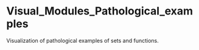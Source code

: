 # Visual_Modules_Pathological_examples
Visualization of pathological examples of sets and functions.
